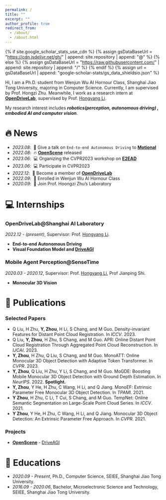 ```yaml
---
permalink: /
title: ""
excerpt: ""
author_profile: true
redirect_from: 
  - /about/
  - /about.html
---
```


{% if site.google_scholar_stats_use_cdn %}
{% assign gsDataBaseUrl = "https://cdn.jsdelivr.net/gh/" | append: site.repository | append: "@" %}
{% else %}
{% assign gsDataBaseUrl = "https://raw.githubusercontent.com/" | append: site.repository | append: "/" %}
{% endif %}
{% assign url = gsDataBaseUrl | append: "google-scholar-stats/gs_data_shieldsio.json" %}

<span class='anchor' id='about-me'></span>

Hi, I am a Ph.D. student from Wenjun Wu AI Hornour Class, Shanghai Jiao Tong University, majoring in Computer Science. Currently, I am supervised by Prof. Hongzi Zhu.
Meanwhile, I work as a research intern at [**OpenDriveLab**](https://opendrivelab.com), supervised by Prof. [Hongyang Li](https://lihongyang.info). 

My research interest includes ***robotics(perception, autonomous driving) , embodied AI and computer vision***. 


# 🔥 News
- *2023.08*: &nbsp;📰 Give a talk on `End-to-end Autonomous Driving` to [**Motional**](https://motional.com/)
- *2022.08*: &nbsp;🔥 [**OpenScene**](https://github.com/OpenDriveLab/OpenScene) released
- *2023.06*: &nbsp;💻 Organizing the CVPR2023 workshop on [**E2EAD**](https://opendrivelab.com/e2ead/cvpr23.html)
- *2023.06*: &nbsp;💻 Participate in CVPR2023
- *2022.12*: &nbsp;🎉 Become a member of [**OpenDriveLab**](https://opendrivelab.com)
- *2022.09*: &nbsp;🎉 Enrolled in Wenjun Wu AI Hornour Class
- *2020.09*: &nbsp;🎉 Join Prof. Hoongzi Zhu’s Laboratory

# 💻 Internships

### OpenDriveLab@Shanghai AI Laboratory

*2022.12 - (present)*, Supervisor: Prof. [Hongyang Li](https://lihongyang.info).

- **End-to-end Autonomous Driving**
- **Visual Foundation Model and [DriveAGI](https://github.com/OpenDriveLab/DriveAGI)** 

### Mobile Agent Perception@SenseTime

*2020.03 - 2020.12*, Supervisor: Prof. [Hongyang Li](https://lihongyang.info), Prof Jianping Shi.

- **Monocular 3D Vision** 

# 📝 Publications 

### Selected Papers
- Q Liu, H Zhu, **Y, Zhou**, H Li, S Chang, and M Guo. Density-invariant Features for Distant Point Cloud Registration. In _ICCV_. 2023.
- Q Liu, **Y, Zhou**, H Zhu, S Chang, and M Guo. APR: Online Distant Point Cloud Registration Through Aggregated Point Cloud Reconstruction. In _IJCAI_. 2023.
- **Y, Zhou**, H Zhu, Q Liu, S Chang, and M Guo. MonoATT: Online Monocular 3D Object Detection with Adaptive Token Transformer. In _CVPR_. 2023.
- **Y, Zhou**, Q Liu, H Zhu, Y Li, S Chang, and M Guo. MoGDE: Boosting Mobile Monocular 3D Object Detection with Ground Depth Estimation. In _NeurIPS_. 2022. **Spotlight.**
- **Y, Zhou**, Y He, H Zhu, C Wang, H Li, and Q Jiang. MonoEF: Extrinsic Parameter Free Monocular 3D Object Detection. In _TPAMI_. 2021.
- **Y Zhou**, H Zhu, C Li, T Cui, S Chang, and M Guo. TempNet: Online Semantic Segmentation on Large-Scale Point Cloud Series. In _ICCV_. 2021. 
- **Y Zhou**, Y He, H Zhu, C Wang, H Li, and Q Jiang. Monocular 3D Object Detection: An Extrinsic Parameter Free Approach. In _CVPR_. 2021. 

### Projects
- [**OpenScene**](https://github.com/OpenDriveLab/OpenScene) - [DriveAGI](https://github.com/OpenDriveLab/DriveAGI)


<!-- # 📝 Publications 

<div class='paper-box'><div class='paper-box-image'><div><div class="badge">CVPR 2016</div><img src='images/500x300.png' alt="sym" width="100%"></div></div>
<div class='paper-box-text' markdown="1">
[Deep Residual Learning for Image Recognition](https://openaccess.thecvf.com/content_cvpr_2016/papers/He_Deep_Residual_Learning_CVPR_2016_paper.pdf)

**Kaiming He**, Xiangyu Zhang, Shaoqing Ren, Jian Sun

[**Project**](https://scholar.google.com/citations?view_op=view_citation&hl=zh-CN&user=DhtAFkwAAAAJ&citation_for_view=DhtAFkwAAAAJ:ALROH1vI_8AC) <strong><span class='show_paper_citations' data='DhtAFkwAAAAJ:ALROH1vI_8AC'></span></strong>
- Lorem ipsum dolor sit amet, consectetur adipiscing elit. Vivamus ornare aliquet ipsum, ac tempus justo dapibus sit amet. 
</div>
</div>

- [Lorem ipsum dolor sit amet, consectetur adipiscing elit. Vivamus ornare aliquet ipsum, ac tempus justo dapibus sit amet](https://github.com), A, B, C, **CVPR 2020** -->


# 📖 Educations
- *2020.09 - Present*, Ph.D., Computer Science, SEIEE, Shanghai Jiao Tong University.
- *2016.09 - 2020.06*, Bachelor, Microelectronic Science and Technology, SEIEE, Shanghai Jiao Tong University.

<!-- # 🎖 Honors and Awards
- *2021.10* Lorem ipsum dolor sit amet, consectetur adipiscing elit. Vivamus ornare aliquet ipsum, ac tempus justo dapibus sit amet. 
- *2021.09* Lorem ipsum dolor sit amet, consectetur adipiscing elit. Vivamus ornare aliquet ipsum, ac tempus justo dapibus sit amet.  -->

<!-- # 💬 Invited Talks
- *2021.06*, Lorem ipsum dolor sit amet, consectetur adipiscing elit. Vivamus ornare aliquet ipsum, ac tempus justo dapibus sit amet. 
- *2021.03*, Lorem ipsum dolor sit amet, consectetur adipiscing elit. Vivamus ornare aliquet ipsum, ac tempus justo dapibus sit amet.  \| [\[video\]](https://github.com/)

-  -->
